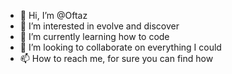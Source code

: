 - 👋 Hi, I’m @Oftaz
- 👀 I’m interested in evolve and discover
- 🌱 I’m currently learning how to code
- 💞️ I’m looking to collaborate on everything I could
- 📫 How to reach me, for sure you can find how

<!---
Oftaz/Oftaz is a ✨ special ✨ repository because its `README.md` (this file) appears on your GitHub profile.
You can click the Preview link to take a look at your changes.
--->
